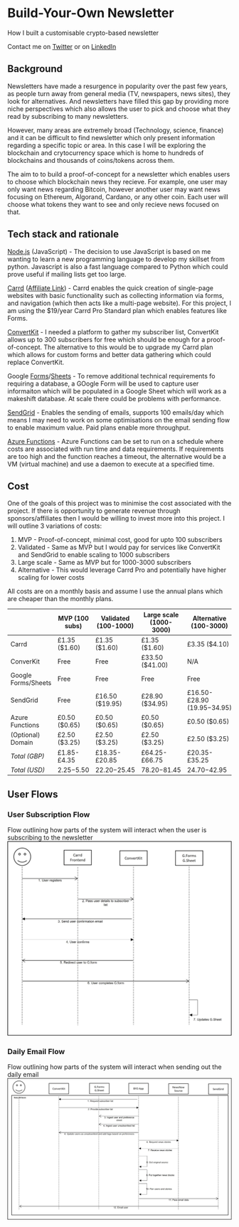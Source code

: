 # Build-Your-Own Newsletter 
How I built a customisable crypto-based newsletter

Contact me on [Twitter](https://twitter.com/FarzanAkhtar1) or on [LinkedIn](https://www.linkedin.com/in/farzan-a-088644127/)

## Background
Newsletters have made a resurgence in popularity over the past few years, as people turn away from general media (TV, newspapers, news sites), they look for alternatives. And newsletters have filled this gap by providing more niche perspectives which also allows the user to pick and choose what they read by subscribing to many newsletters.

However, many areas are extremely broad (Technology, science, finance) and it can be difficult to find newsletter which only present information regarding a specific topic or area. In this case I will be exploring the blockchain and crytocurrency space which is home to hundreds of blockchains and thousands of coins/tokens across them.

The aim to to build a proof-of-concept for a newsletter which enables users to choose which blockchain news they recieve. For example, one user may only want news regarding Bitcoin, however another user may want news focusing on Ethereum, Algorand, Cardano, or any other coin. Each user will choose what tokens they want to see and only recieve news focused on that. 

## Tech stack and rationale

[Node.js](https://nodejs.org/en) (JavaScript) - The decision to use JavaScript is based on me wanting to learn a new programming language to develop my skillset from python. Javascript is also a fast language compared to Python which could prove useful if mailing lists get too large.

[Carrd](https://carrd.co/) ([Affiliate Link](https://try.carrd.co/w545yzx2)) - Carrd enables the quick creation of single-page websites with basic functionality such as collecting information via forms, and navigation (which then acts like a multi-page website). For this project, I am using the $19/year Carrd Pro Standard plan which enables features like Forms.

[ConvertKit](https://convertkit.com/) - I needed a platform to gather my subscriber list, ConvertKit allows up to 300 subscribers for free which should be enough for a proof-of-concept. The alternative to this would be to upgrade my Carrd plan which allows for custom forms and better data gathering which could replace ConvertKit.

Google [Forms](https://forms.google.com/)/[Sheets](https://sheets.google.com/) - To remove additional technical requirements fo requiring a database, a GOogle Form will be used to capture user informaiton which will be populated in a Google Sheet which will work as a makeshift database. At scale there could be problems with performance.

[SendGrid](https://sendgrid.com/) - Enables the sending of emails, supports 100 emails/day which means I may need to work on some optimisations on the email sending flow to enable maximum value. Paid plans enable more throughput.

[Azure Functions](https://azure.microsoft.com/en-gb/products/functions) - Azure Functions can be set to run on a schedule where costs are associated with run time and data requirements. If requirements are too high and the function reaches a timeout, the alternative would be a VM (virtual machine) and use a daemon to execute at a specified time.

## Cost
One of the goals of this project was to minimise the cost associated with the project. If there is opportunity to generate revenue through sponsors/affiliates then I would be willing to invest more into this project. I will outline 3 variations of costs:
1. MVP - Proof-of-concept, minimal cost, good for upto 100 subscribers
2. Validated - Same as MVP but I would pay for services like ConvertKit and SendGrid to enable scaling to 1000 subscribers
3. Large scale - Same as MVP but for 1000-3000 subscribers
4. Alternative - This would leverage Carrd Pro and potentially have higher scaling for lower costs

All costs are on a monthly basis and  assume I use the annual plans which are cheaper than the monthly plans.

| | MVP (100 subs) | Validated (100-1000) | Large scale (1000-3000) | Alternative (100-3000) |
| --- | --- | --- | --- | --- |
| Carrd | £1.35 ($1.60) | £1.35 ($1.60) | £1.35 ($1.60) | £3.35 ($4.10) |
| ConverKit | Free | Free | £33.50 ($41.00) | N/A |
| Google Forms/Sheets | Free | Free | Free | Free |
| SendGrid | Free | £16.50 ($19.95) | £28.90 ($34.95) | £16.50-£28.90 ($19.95-$34.95) |
| Azure Functions | £0.50 ($0.65) | £0.50 ($0.65) | £0.50 ($0.65) | £0.50 ($0.65) |
| (Optional) Domain | £2.50 ($3.25) | £2.50 ($3.25) | £2.50 ($3.25) | £2.50 ($3.25) |
| *Total (GBP)* | £1.85-£4.35 | £18.35-£20.85 | £64.25-£66.75 | £20.35-£35.25 |
| *Total (USD)* | $2.25-$5.50 | $22.20-$25.45 | $78.20-$81.45 | $24.70-$42.95 |

## User Flows

### User Subscription Flow
Flow outlining how parts of the system will interact when the user is subscribing to the newsletter
![alt text](https://github.com/FarzanAkhtar1/build-your-own-newsletter/blob/main/UML%20Diagrams/Subscribe%20flow.jpg)

### Daily Email Flow
Flow outlining how parts of the system will interact when sending out the daily email
![alt text](https://github.com/FarzanAkhtar1/build-your-own-newsletter/blob/main/UML%20Diagrams/Email%20flow.jpg)

